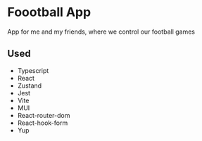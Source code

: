 # Foootball App

App for me and my friends, where we control our football games

## Used

- Typescript
- React
- Zustand
- Jest
- Vite
- MUI
- React-router-dom
- React-hook-form
- Yup
